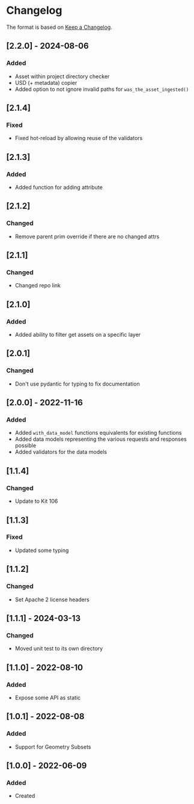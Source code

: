 # Changelog
The format is based on [Keep a Changelog](https://keepachangelog.com/en/1.0.0/).

## [2.2.0] - 2024-08-06
### Added
- Asset within project directory checker
- USD (+ metadata) copier
- Added option to not ignore invalid paths for `was_the_asset_ingested()`

## [2.1.4]
### Fixed
- Fixed hot-reload by allowing reuse of the validators

## [2.1.3]
### Added
- Added function for adding attribute

## [2.1.2]
### Changed
- Remove parent prim override if there are no changed attrs

## [2.1.1]
### Changed
- Changed repo link

## [2.1.0]
### Added
- Added ability to filter get assets on a specific layer

## [2.0.1]
### Changed
- Don't use pydantic for typing to fix documentation

## [2.0.0] - 2022-11-16
### Added
- Added `with_data_model` functions equivalents for existing functions
- Added data models representing the various requests and responses possible
- Added validators for the data models

## [1.1.4]
### Changed
- Update to Kit 106

## [1.1.3]
### Fixed
- Updated some typing

## [1.1.2]
### Changed
- Set Apache 2 license headers

## [1.1.1] - 2024-03-13
### Changed
- Moved unit test to its own directory

## [1.1.0] - 2022-08-10
### Added
- Expose some API as static

## [1.0.1] - 2022-08-08
### Added
- Support for Geometry Subsets

## [1.0.0] - 2022-06-09
### Added
- Created
